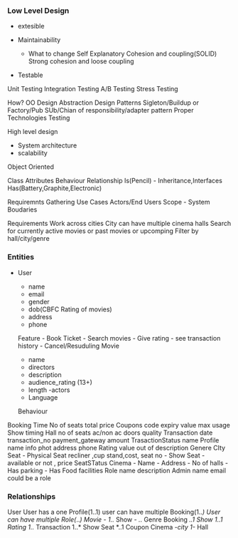 ### Low Level Design

* extesible 

* Maintainability

    * What to change
    Self Explanatory
    Cohesion and coupling(SOLID)
    Strong cohesion and loose coupling

* Testable

Unit Testing
Integration Testing
A/B Testing
Stress Testing

How? 
OO Design
Abstraction
Design Patterns
    Sigleton/Buildup or Factory/Pub SUb/Chian of responsibility/adapter pattern
Proper Technologies
Testing

High level design 
* System architecture
*  scalability

Object Oriented

Class
    Attributes
    Behaviour
    Relationship
        Is(Pencil) - Inheritance,Interfaces
        Has(Battery,Graphite,Electronic)

Requiremnts Gathering
Use Cases
Actors/End Users
Scope - System Boudaries

Requirements
Work across cities
City can have multiple cinema halls
Search for currently active movies or past movies or upcomping
Filter by hall/city/genre


### Entities

* User

    - name
    - email
    - gender
    - dob(CBFC Rating of movies)
    - address
    - phone

    Feature
        - Book Ticket
        - Search movies
        - Give rating
        - see transaction history
        - Cancel/Resuduling
Movie

    - name
    - directors
    - description
    - audience_rating (13+)
    - length
    -actors
    - Language

    Behaviour

Booking
    Time
    No of seats
    total
    price
Coupons
    code
    expiry
    value
    max usage
Show
    timing
Hall
    no of seats 
    ac/non ac
    doors
    quality
Transaction
    date
    transaction_no
    payment_gateway
    amount
TrasactionStatus
    name
Profile
    name
    info 
    phot
    address
    phone
Rating
    value
    out of
    description
Genere
CIty
Seat
    - Physical Seat 
        recliner ,cup stand,cost, seat no
    - Show Seat - available or not , price
SeatSTatus
Cinema
    - Name
    - Address
    - No of halls
    - Has parking
    - Has Food facilities
Role
    name
    description
Admin
    name
    email
    could be a role

### Relationships

User
    User has a one Profile(1..1)
    user can have multiple Booking(1..*)
    User can have multiple Role(*..*)
Movie
     - 1..* Show
     - *..* Genre
Booking
    *..1 Show
    1..1 Rating
    1..* Transaction
    1..* Show Seat
    *..1 Coupon
Cinema 
    *-city
    1-* Hall